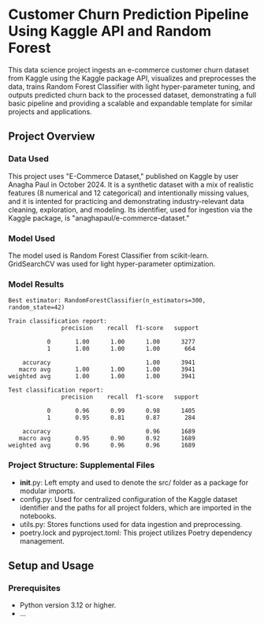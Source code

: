 # Customer Churn Prediction Pipeline Using Kaggle API and Random Forest
This data science project ingests an e-commerce customer churn dataset from Kaggle using the Kaggle package API, visualizes and preprocesses the data, trains Random Forest Classifier with light hyper-parameter tuning, and outputs predicted churn back to the processed dataset, demonstrating a full basic pipeline and providing a scalable and expandable template for similar projects and applications.

## Project Overview
### Data Used
This project uses "E-Commerce Dataset," published on Kaggle by user Anagha Paul in October 2024. It is a synthetic dataset with a mix of realistic features (8 numerical and 12 categorical) and intentionally missing values, and it is intented for practicing and demonstrating industry-relevant data cleaning, exploration, and modeling. Its identifier, used for ingestion via the Kaggle package, is "anaghapaul/e-commerce-dataset."

### Model Used
The model used is Random Forest Classifier from scikit-learn. GridSearchCV was used for light hyper-parameter optimization.

### Model Results
```
Best estimator: RandomForestClassifier(n_estimators=300, random_state=42)

Train classification report:
               precision    recall  f1-score   support

           0       1.00      1.00      1.00      3277
           1       1.00      1.00      1.00       664

    accuracy                           1.00      3941
   macro avg       1.00      1.00      1.00      3941
weighted avg       1.00      1.00      1.00      3941

Test classification report:
               precision    recall  f1-score   support

           0       0.96      0.99      0.98      1405
           1       0.95      0.81      0.87       284

    accuracy                           0.96      1689
   macro avg       0.95      0.90      0.92      1689
weighted avg       0.96      0.96      0.96      1689
```

### Project Structure: Supplemental Files
 - __init__.py: Left empty and used to denote the src/ folder as a package for modular imports.
 - config.py: Used for centralized configuration of the Kaggle dataset identifier and the paths for all project folders, which are imported in the notebooks.
 - utils.py: Stores functions used for data ingestion and preprocessing.
 - poetry.lock and pyproject.toml: This project utilizes Poetry dependency management.

## Setup and Usage
### Prerequisites
 - Python version 3.12 or higher.
 - ...